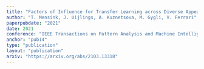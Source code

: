 ```yaml
---
title: "Factors of Influence for Transfer Learning across Diverse Appearance Domains and Task Types"
author: "T. Mensink, J. Uijlings, A. Kuznetsova, M. Gygli, V. Ferrari"
paperpubdate: "2021"
date: 2021
conference: "IEEE Transactions on Pattern Analysis and Machine Intelligence (TPAMI)"
anchor: "pub14"
type: "publication"
layout: "publication"
arxiv: "https://arxiv.org/abs/2103.13318"
---
```

